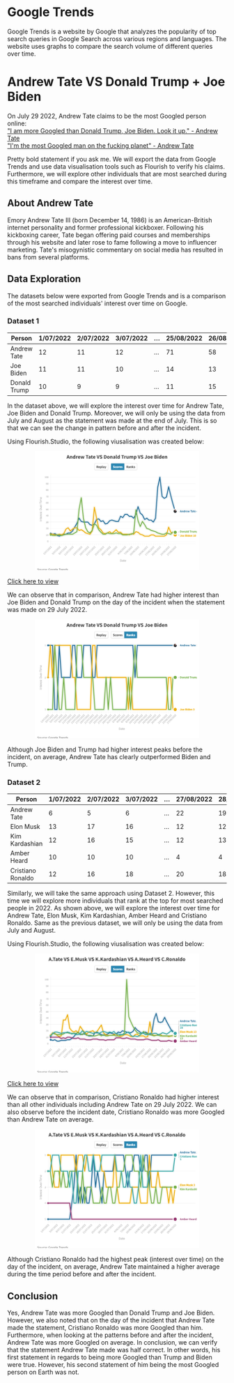 # Google Trends
Google Trends is a website by Google that analyzes the popularity of top search queries in Google Search across various regions and languages. The website uses graphs to compare the search volume of different queries over time.

# Andrew Tate VS Donald Trump + Joe Biden

On July 29 2022, Andrew Tate claims to be the most Googled person online: <br />
["I am more Googled than Donald Trump, Joe Biden. Look it up." - Andrew Tate](https://www.youtube.com/shorts/VUYUsj5ZbmQ) <br />
["I'm the most Googled man on the fucking planet" - Andrew Tate](https://www.youtube.com/shorts/VUYUsj5ZbmQ)

Pretty bold statement if you ask me. We will export the data from Google Trends and use data visualisation tools such as Flourish to verify his claims. Furthermore, we will explore other individuals that are most searched during this timeframe and compare the interest over time.

## About Andrew Tate
Emory Andrew Tate III (born December 14, 1986) is an American-British internet personality and former professional kickboxer. Following his kickboxing career, Tate began offering paid courses and memberships through his website and later rose to fame following a move to influencer marketing. Tate's misogynistic commentary on social media has resulted in bans from several platforms.

## Data Exploration
The datasets below were exported from Google Trends and is a comparison of the most searched individuals' interest over time on Google.

### Dataset 1

| Person       | 1/07/2022 | 2/07/2022 | 3/07/2022 | … | 25/08/2022 | 26/08/2022 | 27/08/2022 |
| ------------ | --------- | --------- | --------- | - | ---------- | ---------- | ---------- |
| Andrew Tate  | 12        | 11        | 12        | … | 71         | 58         | 47         |
| Joe Biden    | 11        | 11        | 10        | … | 14         | 13         | 10         |
| Donald Trump | 10        | 9         | 9         | … | 11         | 15         | 14         |

In the dataset above, we will explore the interest over time for Andrew Tate, Joe Biden and Donald Trump. Moreover, we will only be using the data from July and August as the statement was made at the end of July. This is so that we can see the change in pattern before and after the incident.

Using Flourish.Studio, the following viusalisation was created below:
<p align="center">
  <img width=75% height=75%" src="/Images/Visualisation 1a.png">

[Click here to view](https://public.flourish.studio/visualisation/11054892/)
                                                               
We can observe that in comparison, Andrew Tate had higher interest than Joe Biden and Donald Trump on the day of the incident when the statement was made on 29 July 2022.
                                                               
<p align="center">
  <img width=75% height=75%" src="/Images/Visualisation 1b.png">
                                                               
Although Joe Biden and Trump had higher interest peaks before the incident, on average, Andrew Tate has clearly outperformed Biden and Trump.

### Dataset 2

| Person            | 1/07/2022 | 2/07/2022 | 3/07/2022 | … | 27/08/2022 | 28/08/2022 | 29/08/2022 |
| ----------------- | --------- | --------- | --------- | - | ---------- | ---------- | ---------- |
| Andrew Tate       | 6         | 5         | 6         | … | 22         | 19         | 16         |
| Elon Musk         | 13        | 17        | 16        | … | 12         | 12         | 13         |
| Kim Kardashian    | 12        | 16        | 15        | … | 12         | 13         | 13         |
| Amber Heard       | 10        | 10        | 10        | … | 4          | 4          | 4          |
| Cristiano Ronaldo | 12        | 16        | 18        | … | 20         | 18         | 16         |

Similarly, we will take the same approach using Dataset 2. However, this time we will explore more individuals that rank at the top for most searched people in 2022. As shown above, we will explore the interest over time for Andrew Tate, Elon Musk, Kim Kardashian, Amber Heard and Cristiano Ronaldo. Same as the previous dataset, we will only be using the data from July and August.

Using Flourish.Studio, the following viusalisation was created below:
<p align="center">
  <img width=75% height=75%" src="/Images/Visualisation 2a.png">

[Click here to view](https://public.flourish.studio/visualisation/11076235/)
                                                               
We can observe that in comparison, Cristiano Ronaldo had higher interest than all other individuals including Andrew Tate on 29 July 2022. We can also observe before the incident date, Cristiano Ronaldo was more Googled than Andrew Tate on average.
                                                               
<p align="center">
  <img width=75% height=75%" src="/Images/Visualisation 2b.png">
                                                               
Although Cristiano Ronaldo had the highest peak (interest over time) on the day of the incident, on average, Andrew Tate maintained a higher average during the time period before and after the incident.
  
## Conclusion
Yes, Andrew Tate was more Googled than Donald Trump and Joe Biden. However, we also noted that on the day of the incident that Andrew Tate made the statement, Cristiano Ronaldo was more Googled than him. Furthermore, when looking at the patterns before and after the incident, Andrew Tate was more Googled on average. In conclusion, we can verify that the statement Andrew Tate made was half correct. In other words, his first statement in regards to being more Googled than Trump and Biden were true. However, his second statement of him being the most Googled person on Earth was not.
